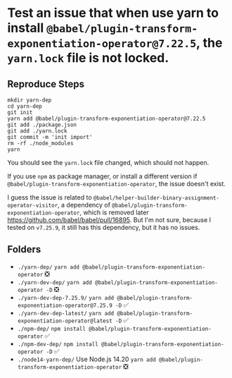 # Test an issue that when use yarn to install `@babel/plugin-transform-exponentiation-operator@7.22.5`, the `yarn.lock` file is not locked.

## Reproduce Steps
```
mkdir yarn-dep
cd yarn-dep
git init
yarn add @babel/plugin-transform-exponentiation-operator@7.22.5
git add ./package.json
git add ./yarn.lock
git commit -m 'init import'
rm -rf ./node_modules
yarn
```

You should see the `yarn.lock` file changed, which should not happen.

If you use `npm` as package manager, or install a different version if `@babel/plugin-transform-exponentiation-operator`,
the issue doesn't exist.

I guess the issue is related to `@babel/helper-builder-binary-assignment-operator-visitor`,
a dependency of `@babel/plugin-transform-exponentiation-operator`, which is removed later https://github.com/babel/babel/pull/16895.
But I'm not sure, because I tested on `v7.25.9`, it still has this dependency, but it has no issues.

## Folders
- `./yarn-dep/` `yarn add @babel/plugin-transform-exponentiation-operator` :negative_squared_cross_mark:
- `./yarn-dev-dep/` `yarn add @babel/plugin-transform-exponentiation-operator -D` :negative_squared_cross_mark:
- `./yarn-dev-dep-7.25.9/` `yarn add @babel/plugin-transform-exponentiation-operator@7.25.9 -D` :white_check_mark:
- `./yarn-dev-dep-latest/` `yarn add @babel/plugin-transform-exponentiation-operator@latest -D` :white_check_mark:
- `./npm-dep/` `npm install @babel/plugin-transform-exponentiation-operator` :white_check_mark:
- `./npm-dev-dep/` `npm install @babel/plugin-transform-exponentiation-operator -D` :white_check_mark:
- `./node14-yarn-dep/` Use Node.js 14.20 `yarn add @babel/plugin-transform-exponentiation-operator` :negative_squared_cross_mark:
